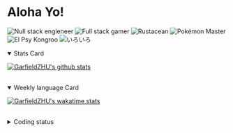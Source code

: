 # Aloha Yo!

![Null stack engieneer](https://img.shields.io/badge/-Null_stack_engineer-a890f0)
![Full stack gamer](https://img.shields.io/badge/-Full_stack_gamer-78c850)
![Rustacean](https://img.shields.io/badge/-Rustacean-f74c00)
![Pokémon Master](https://img.shields.io/badge/-Pokémon_Master-f8d030)
![El Psy Kongroo](https://img.shields.io/badge/-El_Psy_Kongroo-6890f0)
![いろいろ](https://img.shields.io/badge/-いろいろ-f85888)


<details open>
<summary>Stats Card</summary>
 
[![GarfieldZHU's github stats](https://github-readme-stats.vercel.app/api?username=GarfieldZHU&show_icons=true&theme=tokyonight)](https://github.com/anuraghazra/github-readme-stats)
 
</details>

<br/>

<details open>
<summary>Weekly language Card</summary>
 
[![GarfieldZHU's wakatime stats](https://github-readme-stats.vercel.app/api/wakatime?username=AlohaYo&theme=nightowl&layout=compact)](https://github.com/GarfieldZHU/GarfieldZHU)


<br/>

</details>

<details>

<summary>Coding status</summary>

<br/>

<!--START_SECTION:waka-->
**🐱 My Github Data** 

> 🏆 332 Contributions in the Year 2021
 > 
> 📦 480.0 kB Used in Github's Storage 
 > 
> 🚫 Not Opted to Hire
 > 
> 📜 58 Public Repositories 
 > 
> 🔑 33 Private Repositories  
 > 
**I'm a Night 🦉** 

```text
🌞 Morning    74 commits     ██░░░░░░░░░░░░░░░░░░░░░░░   11.33% 
🌆 Daytime    176 commits    ██████░░░░░░░░░░░░░░░░░░░   26.95% 
🌃 Evening    275 commits    ██████████░░░░░░░░░░░░░░░   42.11% 
🌙 Night      128 commits    █████░░░░░░░░░░░░░░░░░░░░   19.6%

```


📊 **This Week I Spent My Time On** 

```text
💬 Programming Languages: 
TypeScript               11 hrs 20 mins      ██████████████░░░░░░░░░░░   57.02% 
JavaScript               3 hrs 36 mins       ████░░░░░░░░░░░░░░░░░░░░░   18.11% 
SCSS                     1 hr 42 mins        ██░░░░░░░░░░░░░░░░░░░░░░░   8.62% 
Java                     1 hr 32 mins        ██░░░░░░░░░░░░░░░░░░░░░░░   7.71% 
JSON                     48 mins             █░░░░░░░░░░░░░░░░░░░░░░░░   4.09%

🔥 Editors: 
VS Code                  18 hrs 3 mins       ██████████████████████░░░   90.82% 
IntelliJ                 1 hr 49 mins        ██░░░░░░░░░░░░░░░░░░░░░░░   9.18%

💻 Operating System: 
Mac                      17 hrs 28 mins      ██████████████████████░░░   87.91% 
Windows                  2 hrs 24 mins       ███░░░░░░░░░░░░░░░░░░░░░░   12.09%

```


<!--END_SECTION:waka-->

</details>
